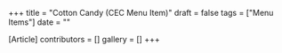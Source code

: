 +++
title = "Cotton Candy (CEC Menu Item)"
draft = false
tags = ["Menu Items"]
date = ""

[Article]
contributors = []
gallery = []
+++